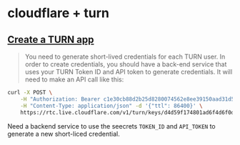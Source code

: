 # cloudflare + turn

## [Create a TURN app](https://dash.cloudflare.com/91f17a38dc4e8d98c2571e35ab3982f1/calls/create-turn-service-keys)

> You need to generate short-lived credentials for each TURN user. In order to
> create credentials, you should have a back-end service that uses your TURN
> Token ID and API token to generate credentials. It will need to make an API
> call like this:

```sh
curl -X POST \
	-H "Authorization: Bearer c1e30cb88d2b25d8280074562e8ee39150aad31d5bc79f2493643f321e56217c" \
	-H "Content-Type: application/json" -d '{"ttl": 86400}' \
	https://rtc.live.cloudflare.com/v1/turn/keys/d4d59f174801ad6f4d6f0d08577a7a22/credentials/generate
```

Need a backend service to use the seecrets `TOKEN_ID` and `API_TOKEN` to 
generate a new short-liced credential.
